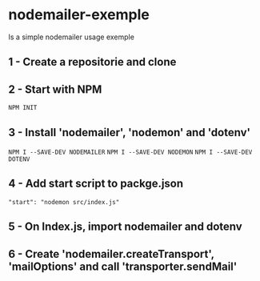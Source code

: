 # nodemailer-exemple

Is a simple nodemailer usage exemple

## 1 - Create a repositorie and clone

## 2 - Start with NPM 
`NPM INIT`

## 3 - Install 'nodemailer', 'nodemon' and 'dotenv'
`NPM I --SAVE-DEV NODEMAILER`
`NPM I --SAVE-DEV NODEMON`
`NPM I --SAVE-DEV DOTENV`

## 4 - Add start script to packge.json
`"start": "nodemon src/index.js"`

## 5 - On Index.js, import nodemailer and dotenv
## 6 - Create 'nodemailer.createTransport',  'mailOptions' and call 'transporter.sendMail'